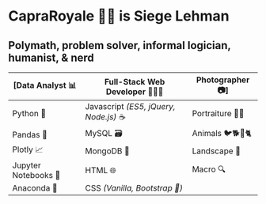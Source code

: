 # CapraRoyale 🐐👑 is Siege Lehman

## Polymath, problem solver, informal logician, humanist, & nerd

[Data Analyst 📊 | Full-Stack Web Developer 🧑🏻‍💻 | Photographer 📷]
---|---|---
|Python 🐍 | Javascript *(ES5, jQuery, Node.js)* ☕ | Portraiture 🧔🏻|
|Pandas 🐼 | MySQL 🗃️ | Animals 🐦🐕🐛🐈|
|Plotly 📈 | MongoDB 💽 | Landscape 🌄|
|Jupyter Notebooks 📓 | HTML 🌐 | Macro 🔍|
|Anaconda 🐉 | CSS *(Vanilla, Bootstrap 👢)* |
